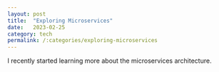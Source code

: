 ```yaml
---
layout: post
title:  "Exploring Microservices"
date:   2023-02-25
category: tech
permalink: /:categories/exploring-microservices
---
```

I recently started learning more about the microservices architecture.